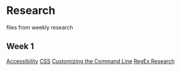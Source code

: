 # Research
files from weekly research
## Week 1
[Accessibility](Week1/Accessibility.md)
[CSS](Week1/CSS.md)
[Customizing the Command Line](Week1/Customizing-the-Command-Line.md)
[RegEx Research](Week1/RegEx-Research.md)
